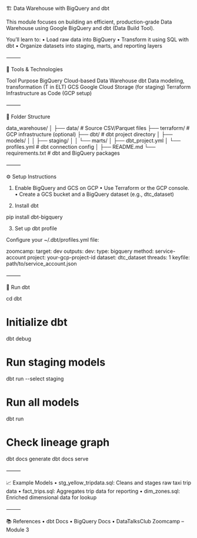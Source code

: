 
🏗️ Data Warehouse with BigQuery and dbt

This module focuses on building an efficient, production-grade Data Warehouse using Google BigQuery and dbt (Data Build Tool).

You’ll learn to:
	•	Load raw data into BigQuery
	•	Transform it using SQL with dbt
	•	Organize datasets into staging, marts, and reporting layers

⸻

🧰 Tools & Technologies

Tool	Purpose
BigQuery	Cloud-based Data Warehouse
dbt	Data modeling, transformation (T in ELT)
GCS	Google Cloud Storage (for staging)
Terraform	Infrastructure as Code (GCP setup)


⸻

📂 Folder Structure

data_warehouse/
│
├── data/                         # Source CSV/Parquet files
├── terraform/                    # GCP infrastructure (optional)
├── dbt/                          # dbt project directory
│   ├── models/
│   │   ├── staging/
│   │   └── marts/
│   ├── dbt_project.yml
│   └── profiles.yml             # dbt connection config
│
├── README.md
└── requirements.txt             # dbt and BigQuery packages


⸻

⚙️ Setup Instructions

1. Enable BigQuery and GCS on GCP
	•	Use Terraform or the GCP console.
	•	Create a GCS bucket and a BigQuery dataset (e.g., dtc_dataset)

2. Install dbt

pip install dbt-bigquery

3. Set up dbt profile

Configure your ~/.dbt/profiles.yml file:

zoomcamp:
  target: dev
  outputs:
    dev:
      type: bigquery
      method: service-account
      project: your-gcp-project-id
      dataset: dtc_dataset
      threads: 1
      keyfile: path/to/service_account.json


⸻

🚀 Run dbt

cd dbt

# Initialize dbt
dbt debug

# Run staging models
dbt run --select staging

# Run all models
dbt run

# Check lineage graph
dbt docs generate
dbt docs serve


⸻

📈 Example Models
	•	stg_yellow_tripdata.sql: Cleans and stages raw taxi trip data
	•	fact_trips.sql: Aggregates trip data for reporting
	•	dim_zones.sql: Enriched dimensional data for lookup

⸻

📚 References
	•	dbt Docs
	•	BigQuery Docs
	•	DataTalksClub Zoomcamp – Module 3
